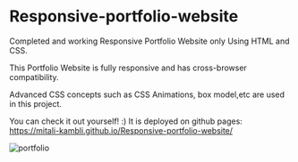 # Responsive-portfolio-website

Completed and working Responsive Portfolio Website only Using HTML and CSS.

This Portfolio Website is fully responsive and has cross-browser compatibility.

Advanced CSS concepts such as CSS Animations, box model,etc are used in this project.

You can check it out yourself! :) It is deployed on github pages:  https://mitali-kambli.github.io/Responsive-portfolio-website/ 

![portfolio](https://user-images.githubusercontent.com/68725674/157600834-6be4ec2d-cf94-4df3-9edf-2bccfa8367d4.gif)

